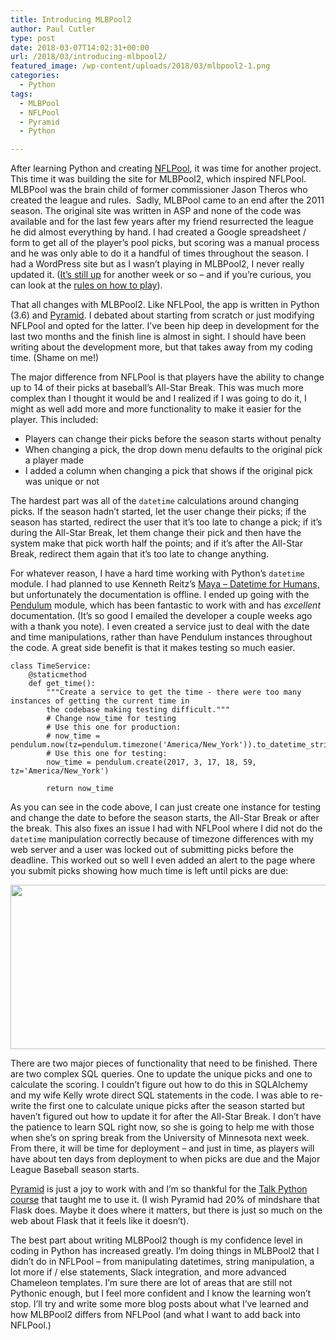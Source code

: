 ```yaml
---
title: Introducing MLBPool2
author: Paul Cutler
type: post
date: 2018-03-07T14:02:31+00:00
url: /2018/03/introducing-mlbpool2/
featured_image: /wp-content/uploads/2018/03/mlbpool2-1.png
categories:
  - Python
tags:
  - MLBPool
  - NFLPool
  - Pyramid
  - Python

---
```

After learning Python and creating [NFLPool][1], it was time for another project. This time it was building the site for MLBPool2, which inspired NFLPool. MLBPool was the brain child of former commissioner Jason Theros who created the league and rules.  Sadly, MLBPool came to an end after the 2011 season. The original site was written in ASP and none of the code was available and for the last few years after my friend resurrected the league he did almost everything by hand. I had created a Google spreadsheet / form to get all of the player’s pool picks, but scoring was a manual process and he was only able to do it a handful of times throughout the season. I had a WordPress site but as I wasn’t playing in MLBPool2, I never really updated it. ([It’s still up][2] for another week or so &#8211; and if you’re curious, you can look at the [rules on how to play][3]).

That all changes with MLBPool2. Like NFLPool, the app is written in Python (3.6) and [Pyramid][4]. I debated about starting from scratch or just modifying NFLPool and opted for the latter. I’ve been hip deep in development for the last two months and the finish line is almost in sight. I should have been writing about the development more, but that takes away from my coding time. (Shame on me!)

The major difference from NFLPool is that players have the ability to change up to 14 of their picks at baseball’s All-Star Break. This was much more complex than I thought it would be and I realized if I was going to do it, I might as well add more and more functionality to make it easier for the player. This included:

  * Players can change their picks before the season starts without penalty
  * When changing a pick, the drop down menu defaults to the original pick a player made
  * I added a column when changing a pick that shows if the original pick was unique or not

The hardest part was all of the `datetime` calculations around changing picks. If the season hadn’t started, let the user change their picks; if the season has started, redirect the user that it’s too late to change a pick; if it’s during the All-Star Break, let them change their pick and then have the system make that pick worth half the points; and if it’s after the All-Star Break, redirect them again that it’s too late to change anything.

For whatever reason, I have a hard time working with Python’s `datetime` module. I had planned to use Kenneth Reitz’s [Maya &#8211; Datetime for Humans,][5] but unfortunately the documentation is offline. I ended up going with the [Pendulum][6] module, which has been fantastic to work with and has _excellent_ documentation. (It’s so good I emailed the developer a couple weeks ago with a thank you note). I even created a service just to deal with the date and time manipulations, rather than have Pendulum instances throughout the code. A great side benefit is that it makes testing so much easier.

    class TimeService:
        @staticmethod
        def get_time():
            """Create a service to get the time - there were too many instances of getting the current time in
            the codebase making testing difficult."""
            # Change now_time for testing
            # Use this one for production:
            # now_time = pendulum.now(tz=pendulum.timezone('America/New_York')).to_datetime_string()
            # Use this one for testing:
            now_time = pendulum.create(2017, 3, 17, 18, 59, tz='America/New_York')
    
            return now_time
    

As you can see in the code above, I can just create one instance for testing and change the date to before the season starts, the All-Star Break or after the break. This also fixes an issue I had with NFLPool where I did not do the `datetime` manipulation correctly because of timezone differences with my web server and a user was locked out of submitting picks before the deadline. This worked out so well I even added an alert to the page where you submit picks showing how much time is left until picks are due:

<img class="alignnone size-full wp-image-6819" src="https://i2.wp.com/paulcutler.org/blog/wp-content/uploads/2018/03/Screenshot-2018-02-20-06.44.30.png?resize=700%2C263&#038;ssl=1" width="700" height="263" data-recalc-dims="1" />

There are two major pieces of functionality that need to be finished. There are two complex SQL queries. One to update the unique picks and one to calculate the scoring. I couldn’t figure out how to do this in SQLAlchemy and my wife Kelly wrote direct SQL statements in the code. I was able to re-write the first one to calculate unique picks after the season started but haven’t figured out how to update it for after the All-Star Break. I don’t have the patience to learn SQL right now, so she is going to help me with those when she’s on spring break from the University of Minnesota next week. From there, it will be time for deployment &#8211; and just in time, as players will have about ten days from deployment to when picks are due and the Major League Baseball season starts.

[Pyramid][4] is just a joy to work with and I’m so thankful for the [Talk Python course][7] that taught me to use it. (I wish Pyramid had 20% of mindshare that Flask does. Maybe it does where it matters, but there is just so much on the web about Flask that it feels like it doesn’t).

The best part about writing MLBPool2 though is my confidence level in coding in Python has increased greatly. I’m doing things in MLBPool2 that I didn’t do in NFLPool &#8211; from manipulating datetimes, string manipulation, a lot more if / else statements, Slack integration, and more advanced Chameleon templates. I’m sure there are lot of areas that are still not Pythonic enough, but I feel more confident and I know the learning won’t stop. I’ll try and write some more blog posts about what I’ve learned and how MLBPool2 differs from NFLPool (and what I want to add back into NFLPool.)

 [1]: https://nflpool.xyz
 [2]: http://mlbpool2.com/
 [3]: http://mlbpool2.com/rules/mlbpool2-rules/
 [4]: https://trypyramid.com
 [5]: https://github.com/kennethreitz/maya
 [6]: https://pendulum.eustace.io/
 [7]: https://training.talkpython.fm/courses/explore_entrepreneurs/python-for-entrepreneurs-build-and-launch-your-online-business